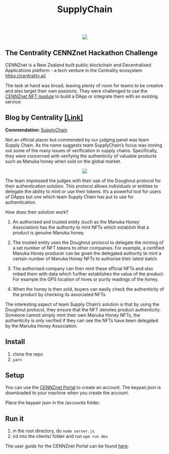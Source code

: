 <h1 align="center">
SupplyChain
<br>
<br>
    <p align="center">
    <img src="https://github.com/clintonphilathong/SupplyChain/blob/main/public/images/hackathon.jpeg">
    </p>
</h1>


## The Centrality CENNZnet Hackathon Challenge

CENNZnet is a New Zealand built public blockchain and Decentralised Applications platform - a tech venture in the Centrality ecosystem https://centrality.ai/

The task at hand was broad, leaving plenty of room for teams to be creative and also target their own passions. They were challenged to use the <a href="https://cennz.net/knowledge-hub/core-modules/introducing-the-cennznet-nft-module/">CENNZnet NFT module</a> to build a DApp or integrate them with an existing service.

<h2>Blog by Centrality 
    <a href="https://medium.com/centrality/developing-real-world-use-cases-for-nfts-tech-week-2021-hackathon-a66da020d92a">
        [Link]
    </a>
</h2>  

<b>Commendation: </b> <u>SupplyChain</u>

Not an official placer but commended by our judging panel was team Supply Chain. As the name suggests team SupplyChain’s focus was ironing out some of the many issues of verification in supply chains. Specifically, they were concerned with verifying the authenticity of valuable products such as Manuka honey when sold on the global market.

<p align="center">
    <img src="https://github.com/clintonphilathong/SupplyChain/blob/main/public/images/presentation.jpeg">
</p>

The team impressed the judges with their use of the Doughnut protocol for their authentication solution. This protocol allows individuals or entities to delegate the ability to mint or use their tokens. It’s a powerful tool for users of DApps but one which team Supply Chain has put to use for authentication.

How does their solution work?

1. An authorised and trusted entity (such as the Manuka Honey Association) has the authority to mint NFTs which establish that a product is genuine Manuka honey.

2. The trusted entity uses the Doughnut protocol to delegate the minting of a set number of NFT tokens to other companies. For example, a certified Manuka Honey producer can be given the delegated authority to mint a certain number of Manuka Honey NFTs to authorise their latest batch.

3. The authorised company can then mint these official NFTs and also imbed them with data which further establishes the value of the product. For example the GPS location of hives or purity readings of the honey.

4. When the honey is then sold, buyers can easily check the authenticity of the product by checking its associated NFTs. 

The interesting aspect of team Supply Chain’s solution is that by using the Doughnut protocol, they ensure that the NFT denotes product authenticity. Someone cannot simply mint their own Manuka Honey NFTs, the authenticity is only verified if they can see the NFTs have been delegated by the Manuka Honey Association.

## Install
1) clone the repo
2) `yarn`

## Setup
You can use the [CENNZnet Portal](https://cennznet.io/) to create an account. The keypair.json is downloaded to your machine when you create the account. 

Place the keypair json in the /accounts folder.

## Run it
1) in the root directory, do ```node server.js```
2) cd into the clients/ folder and run ```npm run dev```

The user guide for the CENNZnet Portal can be found [here](https://wiki.cennz.net/#/References/CENNZnet-infrastructures/Exploring-the-CENNZnet-UI).

